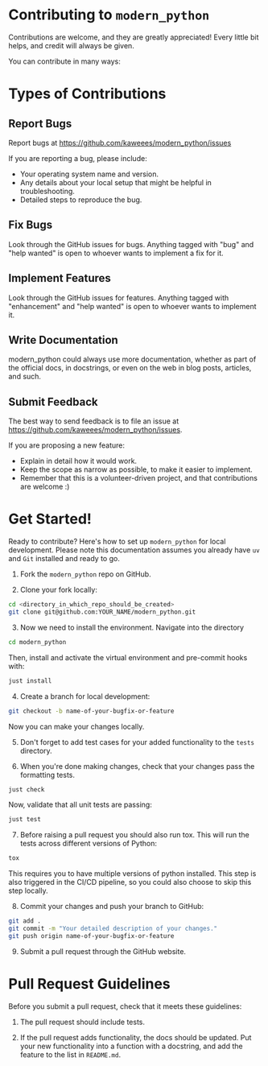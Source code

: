 # Contributing to `modern_python`

Contributions are welcome, and they are greatly appreciated!
Every little bit helps, and credit will always be given.

You can contribute in many ways:

# Types of Contributions

## Report Bugs

Report bugs at https://github.com/kaweees/modern_python/issues

If you are reporting a bug, please include:

-  Your operating system name and version.
-  Any details about your local setup that might be helpful in troubleshooting.
-  Detailed steps to reproduce the bug.

## Fix Bugs

Look through the GitHub issues for bugs.
Anything tagged with "bug" and "help wanted" is open to whoever wants to implement a fix for it.

## Implement Features

Look through the GitHub issues for features.
Anything tagged with "enhancement" and "help wanted" is open to whoever wants to implement it.

## Write Documentation

modern_python could always use more documentation, whether as part of the official docs, in docstrings, or even on the web in blog posts, articles, and such.

## Submit Feedback

The best way to send feedback is to file an issue at https://github.com/kaweees/modern_python/issues.

If you are proposing a new feature:

-  Explain in detail how it would work.
-  Keep the scope as narrow as possible, to make it easier to implement.
-  Remember that this is a volunteer-driven project, and that contributions
   are welcome :)

# Get Started!

Ready to contribute? Here's how to set up `modern_python` for local development.
Please note this documentation assumes you already have `uv` and `Git` installed and ready to go.

1. Fork the `modern_python` repo on GitHub.

2. Clone your fork locally:

```bash
cd <directory_in_which_repo_should_be_created>
git clone git@github.com:YOUR_NAME/modern_python.git
```

3. Now we need to install the environment. Navigate into the directory

```bash
cd modern_python
```

Then, install and activate the virtual environment and pre-commit hooks with:

```bash
just install
```

4. Create a branch for local development:

```bash
git checkout -b name-of-your-bugfix-or-feature
```

Now you can make your changes locally.

5. Don't forget to add test cases for your added functionality to the `tests` directory.

6. When you're done making changes, check that your changes pass the formatting tests.

```bash
just check
```

Now, validate that all unit tests are passing:

```bash
just test
```

7. Before raising a pull request you should also run tox.
   This will run the tests across different versions of Python:

```bash
tox
```

This requires you to have multiple versions of python installed.
This step is also triggered in the CI/CD pipeline, so you could also choose to skip this step locally.

8. Commit your changes and push your branch to GitHub:

```bash
git add .
git commit -m "Your detailed description of your changes."
git push origin name-of-your-bugfix-or-feature
```

9. Submit a pull request through the GitHub website.

# Pull Request Guidelines

Before you submit a pull request, check that it meets these guidelines:

1. The pull request should include tests.

2. If the pull request adds functionality, the docs should be updated.
   Put your new functionality into a function with a docstring, and add the feature to the list in `README.md`.
